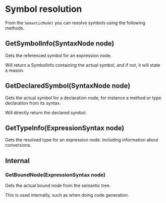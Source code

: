 # Symbol resolution

From the `SemanticModel` you can resolve symbols using the following methods.

## GetSymbolInfo(SyntaxNode node)

Gets the referenced symbol for an expression node.

Will return a SymbolInfo containing the actual symbol, and if not, it will state a reason.

## GetDeclaredSymbol(SyntaxNode node)

Gets the actual symbol for a declaration node, for instance a method or type declaration from its syntax.

Will directly return the declared symbol.

## GetTypeInfo(ExpressionSyntax node)

Gets the resolved type for an expression node. Including information about conversions.

## Internal

### GetBoundNode(ExpressionSyntax node)

Gets the actual bound node from the semantic tree.

This is used internally, such as when doing code generation.